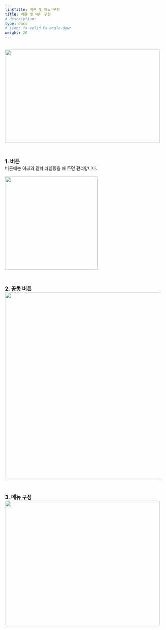 ```yaml
---
linkTitle: 버튼 및 메뉴 구성
title: 버튼 및 메뉴 구성
# description: 
type: docs
# icon: fa-solid fa-angle-down
weight: 20
---
```

<br>
<img src="/morse/img/device_button_0.png" style="width:500px;height:300"><br><br>
<br>

<b><span style="font-size:120%">1. 버튼</span></b><br>
버튼에는 아래와 같이 라벨링을 해 두면 편리합니다.<br><br>
<img src="/morse/img/device_button.png" style="width:300px;height:300"><br><br>
<br>

<b><span style="font-size:120%">2. 공통 버튼</span></b><br>
<img src="/morse/img/device_button_2.png" style="width:700px;height:600"><br><br>
<br>

<b><span style="font-size:120%">3. 메뉴 구성</span></b><br>
<img src="/morse/img/device_menu.png" style="width:500px;height:400"><br><br>
